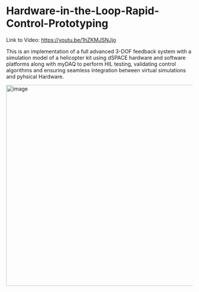 # Hardware-in-the-Loop-Rapid-Control-Prototyping

Link to Video: https://youtu.be/1hZKMJSNJjo

This is an implementation of a full advanced 3-DOF feedback system with a simulation model of a helicopter kit using dSPACE hardware and software platforms along with myDAQ to perform HIL testing, validating control algorithms and ensuring seamless integration between virtual simulations and pyhsical Hardware.

<img width="543" alt="image" src="https://github.com/omar-mokht/Hardware-in-the-Loop-Rapid-Control-Prototyping/assets/111816253/ebd20fdd-dcf8-4f18-b5db-30900310fcd9">


